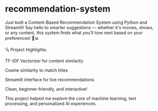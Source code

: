 # recommendation-system
Just built a Content-Based Recommendation System using Python and Streamlit!
Say hello to smarter suggestions — whether it's movies, shows, or any content, this system finds what you’ll love next based on your preferences! 🎥📊

🔍 Project Highlights:

TF-IDF Vectorizer for content similarity

Cosine similarity to match titles

Streamlit interface for live recommendations

Clean, beginner-friendly, and interactive!

This project helped me explore the core of machine learning, text processing, and personalized AI experiences.
